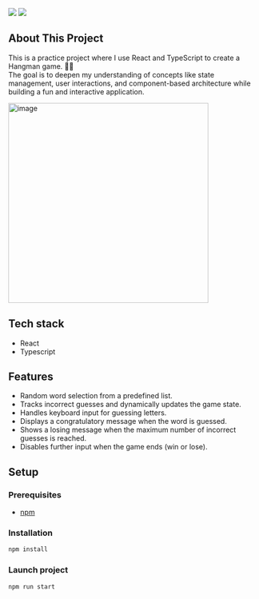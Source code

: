 
<a href="#"  target="_blank"> <img src="https://img.shields.io/badge/React-20232A?style=for-the-badge&logo=react&logoColor=61DAFB" /></a>
<a href="#"  target="_blank"><img src="https://img.shields.io/badge/TypeScript-007ACC?style=for-the-badge&logo=typescript&logoColor=white" /><a/>

## About This Project
This is a practice project where I use React and TypeScript to create a Hangman game. 👨‍💻
<br>
The goal is to deepen my understanding of concepts like state management, user interactions, and component-based architecture while building a fun and interactive application.

<img src="https://github.com/user-attachments/assets/1c2fedc0-d390-4166-a494-ea681b21ada8" alt="image" width="400" />

## Tech stack
<ul>
  <li>
    React
  </li>
   <li>
    Typescript
  </li>
</ul>

## Features
<ul>
  <li>
    Random word selection from a predefined list.
  </li>
  <li>
    Tracks incorrect guesses and dynamically updates the game state.
  </li>
  <li>
    Handles keyboard input for guessing letters.
  </li>
  <li>
    Displays a congratulatory message when the word is guessed.
  </li>
  <li>
    Shows a losing message when the maximum number of incorrect guesses is reached.
  </li>
  <li>
    Disables further input when the game ends (win or lose).
  </li>
</ul>

## Setup
### Prerequisites
<ul>
<li><a href="https://www.npmjs.com/" rel="nofollow">npm</a></li>
</ul>

### Installation
```sh
npm install
```

### Launch project

```sh
npm run start
```
